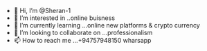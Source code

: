 - 👋 Hi, I’m @Sheran-1
- 👀 I’m interested in ..online buisness
- 🌱 I’m currently learning ...online new platforms & crypto currency 
- 💞️ I’m looking to collaborate on ...professionalism
- 📫 How to reach me ...+94757948150 wharsapp

<!---
Sheran-1/Sheran-1 is a ✨ special ✨ repository because its `README.md` (this file) appears on your GitHub profile.
You can click the Preview link to take a look at your changes.
--->
